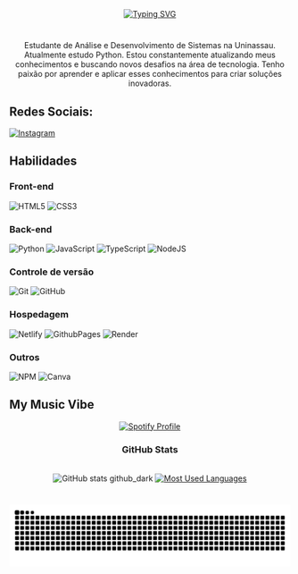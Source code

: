 <div align="center">
  <a href="https://git.io/typing-svg">
    <img src="https://readme-typing-svg.herokuapp.com?font=Fira+Code&color=%230000FF&size=25&center=true&vCenter=true&width=500&lines=Welcome+to+my+profile!" alt="Typing SVG">
  </a>
</div>

#
<p align="center">Estudante de Análise e Desenvolvimento de Sistemas na Uninassau. Atualmente estudo Python.
Estou constantemente atualizando meus conhecimentos e buscando novos desafios na área de tecnologia. Tenho paixão por aprender e aplicar esses conhecimentos para criar soluções inovadoras.

##  Redes Sociais:
[![Instagram](https://img.shields.io/badge/Instagram-%23E4405F.svg?logo=Instagram&logoColor=white)](https://instagram.com/Caio.xyz_) 


##  Habilidades

### Front-end
![HTML5](https://img.shields.io/badge/html5-%23E34F26.svg?style=flat&logo=html5&logoColor=white)  ![CSS3](https://img.shields.io/badge/css3-%231572B6.svg?style=flat&logo=css3&logoColor=white)

### Back-end
![Python](https://img.shields.io/badge/python-3670A0?style=flat&logo=python&logoColor=ffdd54)  ![JavaScript](https://img.shields.io/badge/javascript-%23323330.svg?style=flat&logo=javascript&logoColor=%23F7DF1E)  ![TypeScript](https://img.shields.io/badge/typescript-%23007ACC.svg?style=flat&logo=typescript&logoColor=white)  ![NodeJS](https://img.shields.io/badge/node.js-6DA55F?style=flat&logo=node.js&logoColor=white)  

### Controle de versão
![Git](https://img.shields.io/badge/git-%23F05033.svg?style=flat&logo=git&logoColor=white)  ![GitHub](https://img.shields.io/badge/GitHub-181717?logo=github&logoColor=white)

### Hospedagem
![Netlify](https://img.shields.io/badge/netlify-%23000000.svg?style=flat&logo=netlify&logoColor=#00C7B7) ![GithubPages](https://img.shields.io/badge/github%20pages-121013?style=flat&logo=github&logoColor=white) ![Render](https://img.shields.io/badge/Render-%46E3B7.svg?style=flat&logo=render&logoColor=white)

### Outros
![NPM](https://img.shields.io/badge/NPM-%23CB3837.svg?style=flat&logo=npm&logoColor=white)   ![Canva](https://img.shields.io/badge/Canva-%2300C4CC.svg?style=flat&logo=Canva&logoColor=white)

## My Music Vibe
<div align="center">
  <a href="https://spotify-github-profile.kittinanx.com/api/view?uid=31brorqkbwktkohgi4ydasfsnnbq&redirect=true">
    <img src="https://spotify-github-profile.kittinanx.com/api/view?uid=31brorqkbwktkohgi4ydasfsnnbq&cover_image=true&theme=default&show_offline=false&background_color=000000&interchange=true&bar_color=001eff&bar_color_cover=true" alt="Spotify Profile">
  </a>
</div>

<div style="text-align: center;" align="center">
  <h3> GitHub Stats </h3>
  <br>
  <img src="https://github-readme-stats-git-masterrstaa-rickstaa.vercel.app/api?username=caioreis29974&hide_title=true&show_icons=true&include_all_commits=false&count_private=false&line_height=25&hide=issues&border_radius=3&border_color=0366d6&theme=github_dark" alt="GitHub stats">
github_dark
  <a href="https://github.com/caioreis29974/github-readme-stats">
    <img src="https://github-readme-stats-git-masterrstaa-rickstaa.vercel.app/api/top-langs/?username=caioreis29974&line_height=10&card_width=290&layout=compact&hide_title=false&count_private=false&langs_count=4&show_icons=true&count_private=true&border_color=0366d6&theme=github_dark" alt="Most Used Languages">
  </a>
</div>

#
<picture align="center">
  <source media="(prefers-color-scheme: dark)" srcset="https://raw.githubusercontent.com/caioreis29974/caioreis29974/output/github-contribution-grid-snake-dark.svg">
  <source media="(prefers-color-scheme: light)" srcset="https://raw.githubusercontent.com/caioreis29974/caioreis29974/output/github-contribution-grid-snake-dark.svg">
  <img align="center" alt="github contribution grid snake animation" src="https://raw.githubusercontent.com/caioreis29974/caioreis29974/output/github-contribution-grid-snake.svg">
</picture>

